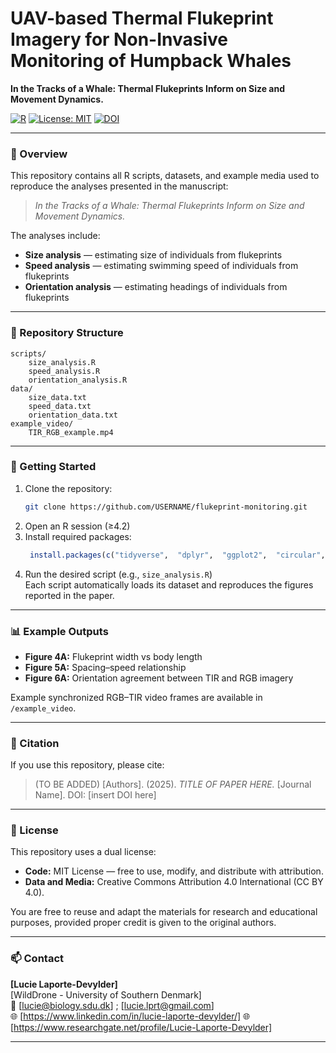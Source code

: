 # UAV-based Thermal Flukeprint Imagery for Non-Invasive Monitoring of Humpback Whales

**In the Tracks of a Whale: Thermal Flukeprints Inform on Size and Movement Dynamics.**

[![R](https://img.shields.io/badge/R-4.2%2B-blue)]()
[![License: MIT](https://img.shields.io/badge/License-MIT-green.svg)]()
[![DOI](https://zenodo.org/badge/DOI_PLACEHOLDER.svg)](DOI_LINK_PLACEHOLDER)

---

### 📘 Overview
This repository contains all R scripts, datasets, and example media used to reproduce the analyses presented in the manuscript:

> *In the Tracks of a Whale: Thermal Flukeprints Inform on Size and Movement Dynamics.*

The analyses include:
- **Size analysis** — estimating size of individuals from flukeprints  
- **Speed analysis** — estimating swimming speed of individuals from flukeprints   
- **Orientation analysis** — estimating headings of individuals from flukeprints   

---

### 📂 Repository Structure
```
scripts/
    size_analysis.R
    speed_analysis.R
    orientation_analysis.R
data/
    size_data.txt
    speed_data.txt
    orientation_data.txt
example_video/
    TIR_RGB_example.mp4
```

---

### 🚀 Getting Started
1. Clone the repository:
   ```bash
   git clone https://github.com/USERNAME/flukeprint-monitoring.git
   ```
2. Open an R session (≥4.2)
3. Install required packages:
   ```R
    install.packages(c("tidyverse",  "dplyr",  "ggplot2",  "circular",  "CircStats",  "tidyr",  "lme4",  "irr",  "lmtest",  "merTools",  "purrr",  "lubridate",  "caret",  "pROC"))
   ```
4. Run the desired script (e.g., `size_analysis.R`)  
   Each script automatically loads its dataset and reproduces the figures reported in the paper.

---

### 📊 Example Outputs
- **Figure 4A:** Flukeprint width vs body length  
- **Figure 5A:** Spacing–speed relationship  
- **Figure 6A:** Orientation agreement between TIR and RGB imagery  

Example synchronized RGB–TIR video frames are available in `/example_video`.

---

### 🧠 Citation
If you use this repository, please cite:

> (TO BE ADDED)
[Authors]. (2025). *TITLE OF PAPER HERE.* [Journal Name]. DOI: [insert DOI here]

---

### 📜 License
This repository uses a dual license:

- **Code:** MIT License — free to use, modify, and distribute with attribution.  
- **Data and Media:** Creative Commons Attribution 4.0 International (CC BY 4.0).  

You are free to reuse and adapt the materials for research and educational purposes, provided proper credit is given to the original authors.

---

### 📫 Contact
**[Lucie Laporte-Devylder]**  
[WildDrone - University of Southern Denmark]  
📧 [lucie@biology.sdu.dk] ; [lucie.lprt@gmail.com]   
🌐 [https://www.linkedin.com/in/lucie-laporte-devylder/]
🌐 [https://www.researchgate.net/profile/Lucie-Laporte-Devylder]

---
